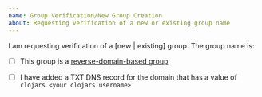 ```yaml
---
name: Group Verification/New Group Creation
about: Requesting verification of a new or existing group name
---
```


<!--

Thanks for getting in touch to verify your group name! Please read
https://github.com/clojars/clojars-web/wiki/Verified-Group-Names to
understand how group verification works.

There is a checklist below that needs to be completed before we can
verify, but if you aren't able to complete those items or have
questions about the process, feel free to create the issue anyway and
we'll see if we can figure it out together.

-->

I am requesting verification of a [new | existing] group. The group name is: 

- [ ] This group is a [reverse-domain-based group](https://github.com/clojars/clojars-web/wiki/Verified-Group-Names#faq)
- [ ] I have added a TXT DNS record for the domain that has a value of `clojars <your clojars username>`


